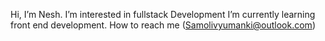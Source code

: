 Hi, I’m Nesh.
I’m interested in fullstack Development
I’m currently learning front end development.
How to reach me (Samolivyumanki@outlook.com)

<!---
Samolivyu/Samolivyu is a ✨ special ✨ repository because its `README.md` (this file) appears on your GitHub profile.
You can click the Preview link to take a look at your changes.
--->
